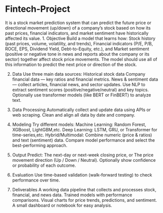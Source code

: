 # Fintech-Project
It is a stock market prediction system that can predict the future price or directional movement (up/down) of a company’s stock based on how its past prices, financial indicators, and market sentiment have historically affected its value.                            1. Objective
Build a model that learns how:
Stock history (past prices, volume, volatility, and trends),
Financial indicators (P/E, P/B, ROCE, EPS, Dividend Yield, Debt-to-Equity, etc.), and
Market sentiment (positive or negative tone in news and reports about the company or its sector)
together affect stock price movements.
The model should use all of this information to predict the next price or direction of the stock.

2. Data
Use three main data sources:
Historical stock data 
Company financial data — key ratios and financial metrics.
News & sentiment data — collect articles, financial news, and sector updates.
Use NLP to extract sentiment scores (positive/negative/neutral) and key topics.
Optionally use transformer models (like BERT or FinBERT) to analyze text.

3. Data Processing
Automatically collect and update data using APIs or web scraping.
Clean and align all data by date and company.

4. Modeling
Try different models:
Machine Learning: Random Forest, XGBoost, LightGBM,etc.
Deep Learning: LSTM, GRU, or Transformer for time-series,etc.
Hybrid/Multimodal: Combine numeric (price & ratios) and text (sentiment) data.
Compare model performance and select the best-performing approach.

5. Output
Predict:
The next-day or next-week closing price, or
The price movement direction (Up / Down / Neutral).
Optionally show confidence or probability of each outcome.

6. Evaluation
Use time-based validation (walk-forward testing) to check performance over time.

7. Deliverables
A working data pipeline that collects and processes stock, financial, and news data.
Trained models with performance comparisons.
Visual charts for price trends, predictions, and sentiment.
A small dashboard or notebook for easy analysis.